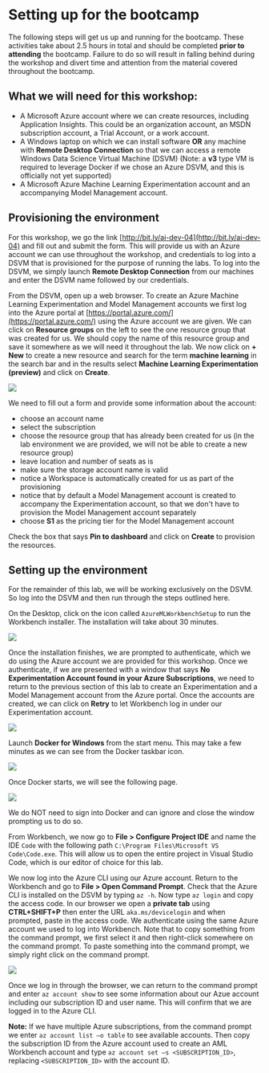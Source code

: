 # Setting up for the bootcamp

The following steps will get us up and running for the bootcamp. These activities take about 2.5 hours in total and should be completed **prior to attending** the bootcamp. Failure to do so will result in falling behind during the workshop and divert time and attention from the material covered throughout the bootcamp.
 
## What we will need for this workshop: 

 -  A Microsoft Azure account where we can create resources, including Application Insights. This could be an organization account, an MSDN subscription account, a Trial Account, or a work account.
 -  A Windows laptop on which we can install software **OR** any machine with **Remote Desktop Connection** so that we can access a remote Windows Data Science Virtual Machine (DSVM) (Note: a **v3** type VM is required to leverage Docker if we chose an Azure DSVM, and this is officially not yet supported)
 -  A Microsoft Azure Machine Learning Experimentation account and an accompanying Model Management account.

## Provisioning the environment

For this workshop, we go the link [http://bit.ly/ai-dev-04](http://bit.ly/ai-dev-04) and fill out and submit the form. This will provide us with an Azure account we can use throughout the workshop, and credentials to log into a DSVM that is provisioned for the purpose of running the labs. To log into the DSVM, we simply launch **Remote Desktop Connection** from our machines and enter the DSVM name followed by our credentials.

From the DSVM, open up a web browser. To create an Azure Machine Learning Experimentation and Model Management accounts we first log into the Azure portal at [https://portal.azure.com/](https://portal.azure.com/) using the Azure account we are given. We can click on **Resource groups** on the left to see the one resource group that was created for us. We should copy the name of this resource group and save it somewhere as we will need it throughout the lab. We now click on **+ New** to create a new resource and search for the term **machine learning** in the search bar and in the results select **Machine Learning Experimentation (preview)** and click on **Create**.

![](./images/machine-learning-search-bar.jpg)

We need to fill out a form and provide some information about the account: 

- choose an account name
- select the subscription
- choose the resource group that has already been created for us (in the lab environment we are provided, we will not be able to create a new resource group)
- leave location and number of seats as is
- make sure the storage account name is valid
- notice a Workspace is automatically created for us as part of the provisioning
- notice that by default a Model Management account is created to accompany the Experimentation account, so that we don't have to provision the Model Management account separately
- choose **S1** as the pricing tier for the Model Management account

Check the box that says **Pin to dashboard** and click on **Create** to provision the resources.

## Setting up the environment 

For the remainder of this lab, we will be working exclusively on the DSVM. So log into the DSVM and then run through the steps outlined here.

On the Desktop, click on the icon called `AzureMLWorkbenchSetup` to run the Workbench installer. The installation will take about 30 minutes. 

![](./images/workbench-installer.jpg)

Once the installation finishes, we are prompted to authenticate, which we do using the Azure account we are provided for this workshop. Once we authenticate, if we are presented with a window that says **No Experimentation Account found in your Azure Subscriptions**, we need to return to the previous section of this lab to create an Experimentation and a Model Management account from the Azure portal. Once the accounts are created, we can click on **Retry** to let Workbench log in under our Experimentation account.

![](./images/no-experimentation-account.jpg)

Launch **Docker for Windows** from the start menu. This may take a few minutes as we can see from the Docker taskbar icon.

![](./images/docker-starting.jpg)

Once Docker starts, we will see the following page.

![](./images/dont-sign-into-docker.jpg)

We do NOT need to sign into Docker and can ignore and close the window prompting us to do so.

From Workbench, we now go to **File > Configure Project IDE** and name the IDE `Code` with the following path `C:\Program Files\Microsoft VS Code\Code.exe`. This will allow us to open the entire project in Visual Studio Code, which is our editor of choice for this lab.

We now log into the Azure CLI using our Azure account. Return to the Workbench and go to **File > Open Command Prompt**. Check that the Azure CLI is installed on the DSVM by typing `az -h`. Now type `az login` and copy the access code. In our browser we open a **private tab** using **CTRL+SHIFT+P** then enter the URL `aka.ms/devicelogin` and when prompted, paste in the access code. We authenticate using the same Azure account we used to log into Workbench. Note that to copy something from the command prompt, we first select it and then right-click somewhere on the command prompt. To paste something into the command prompt, we simply right click on the command prompt.

![](./images/device-login.jpg)

Once we log in through the browser, we can return to the command prompt and enter `az account show` to see some information about our Azue account including our subscription ID and user name. This will confirm that we are logged in to the Azure CLI.

**Note:** If we have multiple Azure subscriptions, from the command prompt we enter `az account list –o table` to see available accounts. Then copy the subscription ID from the Azure account used to create an AML Workbench account and type `az account set –s <SUBSCRIPTION_ID>`, replacing `<SUBSCRIPTION_ID>` with the account ID.
